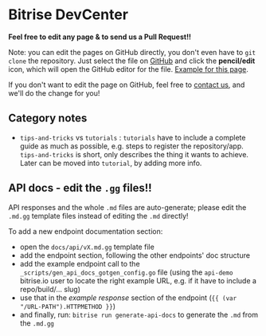 # Bitrise DevCenter

**Feel free to edit any page & to send us a Pull Request!!**

Note: you can edit the pages on GitHub directly,
you don't even have to `git clone` the repository.
Just select the file on [GitHub](https://github.com/bitrise-io/devcenter)
and click the **pencil/edit** icon,
which will open the GitHub editor for the file.
[Example for this page](https://github.com/bitrise-io/devcenter/edit/master/README.md).

If you don't want to edit the page on GitHub,
feel free to [contact us](https://www.bitrise.io/contact),
and we'll do the change for you!

## Category notes

- `tips-and-tricks` vs `tutorials` : `tutorials` have to include a complete guide as much as possible,
  e.g. steps to register the repository/app. `tips-and-tricks` is short, only describes the thing it
  wants to achieve. Later can be moved into `tutorial`, by adding more info.


## API docs - edit the `.gg` files!!

API responses and the whole `.md` files are auto-generate;
please edit the `.md.gg` template files instead of editing the `.md` directly!

To add a new endpoint documentation section:

- open the `docs/api/vX.md.gg` template file
- add the endpoint section, following the other endpoints' doc structure
- add the example endpoint call to the `_scripts/gen_api_docs_gotgen_config.go` file (using the `api-demo`
  bitrise.io user to locate the right example URL, e.g. if it have to include a repo/build/... slug)
- use that in the _example response_ section of the endpoint (`{{ (var "/URL-PATH").HTTPMETHOD }}`)
- and finally, run: `bitrise run generate-api-docs` to generate the `.md` from the `.md.gg`
